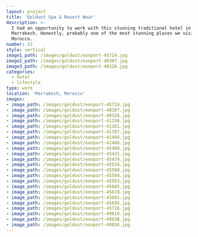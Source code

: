 ```yaml
---
layout: project
title: 'Goldust Spa & Resort Wear'
description: >-
  I had an opportunity to work with this stunning traditional hotel in
  Marrakech. Honestly, probably one of the most stunning places we visited in
  Morocco.
number: 22
style: vertical
image1_path: /images/goldust/eonport-45724.jpg
image2_path: /images/goldust/eonport-40307.jpg
image3_path: /images/goldust/eonport-40326.jpg
categories:
  - hotel
  - lifestyle
type: work
location: 'Marrakech, Morocco'
images:
- image_path: /images/goldust/eonport-45724.jpg
- image_path: /images/goldust/eonport-40307.jpg
- image_path: /images/goldust/eonport-40326.jpg
- image_path: /images/goldust/eonport-41136.jpg
- image_path: /images/goldust/eonport-41161.jpg
- image_path: /images/goldust/eonport-41387.jpg
- image_path: /images/goldust/eonport-41404.jpg
- image_path: /images/goldust/eonport-41466.jpg
- image_path: /images/goldust/eonport-45400.jpg
- image_path: /images/goldust/eonport-45431.jpg
- image_path: /images/goldust/eonport-45479.jpg
- image_path: /images/goldust/eonport-45534.jpg
- image_path: /images/goldust/eonport-45560.jpg
- image_path: /images/goldust/eonport-45584.jpg
- image_path: /images/goldust/eonport-45593.jpg
- image_path: /images/goldust/eonport-45645.jpg
- image_path: /images/goldust/eonport-45678.jpg
- image_path: /images/goldust/eonport-45691.jpg
- image_path: /images/goldust/eonport-45695.jpg
- image_path: /images/goldust/eonport-45716.jpg
- image_path: /images/goldust/eonport-49810.jpg
- image_path: /images/goldust/eonport-49838.jpg
- image_path: /images/goldust/eonport-49856.jpg
---
```

